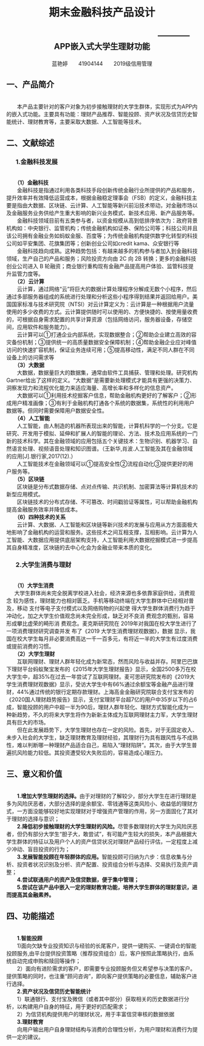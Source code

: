 <h1><p align="center">期末金融科技产品设计</p> </h1> 
<h2><p align="center">&emsp;&emsp;&emsp;&emsp;&emsp;&emsp;&emsp;&emsp;&emsp;&emsp;&emsp;&emsp;&emsp;&emsp;&emsp;&emsp;&emsp;&emsp;————APP嵌入式大学生理财功能</p></h2>  
<p align="center">蓝艳婷&emsp;&emsp;41904144&emsp;&emsp;2019级信用管理</p>  

<h2>一、产品简介</h2> 
</br>&emsp;&emsp;本产品主要针对的客户对象为初步接触理财的大学生群体，实现形式为APP内的嵌入式功能。主要具有功能：理财产品推荐、智能投顾、资产状况及信贷历史智能统计、理财教育等，主要采取大数据、人工智能等技术。


<h2>二、文献综述</h2>  
<h3>&emsp;&ensp;1.金融科技发展</h3>
</br>&emsp;&ensp;<b>（1）金融科技</b>
</br>&emsp;&emsp;金融科技是指通过利用各类科技手段创新传统金融行业所提供的产品和服务，提升效率并有效降低运营成本，根据金融稳定理事会（FSB）的定义，金融科技主要是指由大数据、区块链、云计算、人工智能等新兴前沿技术带动，对金融市场以及金融服务业务供给产生重大影响的新兴业务模式、新技术应用、新产品服务等。
</br>&emsp;&emsp;金融科技领域目前有五类参与者，以资金规模从高到低排序依次为：政府背景机构如：中央银行、监管机构；传统金融机构如证券、保险公司等；科技公司并且该公司拥有金融业务如蚂蚁金服、百度等；为传统金融机构提供数字化转型的科技公司如平安集团、花旗集团等；创新创业公司如credit kama、众安银行等
</br>&emsp;&emsp;金融科技趋向成熟。这种趋势包括：有越来越多的机构参与者加入到金融科技领域，生产自己的产品和服务；风险投资方向由 2C 向 2B 转换；更多的金融科技创业公司进入 B 轮融资；商业银行重构现有金融产品提高用户体验、监管科技提升监管力度等。
</br>&emsp;&ensp;<b>（2）云计算</b>
</br>&emsp;&emsp;云计算，通过网络“云”将巨大的数据计算处理程序分解成无数个小程序，然后通过多部服务器组成的系统进行处理和分析这些小程序得到结果并返回给用户。美国国家标准与技术研究院（NTSI）对云计算定义为：云计算是一种根据用户流量使用的多少收费的方式。云计算提供随时可以使用的、方便快捷的、按使用量收费的，可根据自身需求配置的共享计算资源（包括网络访问，服务器设备，存储空间，应用软件和服务能力）。
</br>&emsp;&emsp;云计算可以①打通企业内部系统，实现数据整合；②帮助企业建立高效的容灾备份机制；③提供统一的高质量数据安全保障机制；④帮助金融企业应对峰值访问的快速扩容机制，保证业务连续可用；⑤提高移动性，满足不同人群在不同设备上的访问需求等
</br>&emsp;&ensp;<b>（3）大数据</b>
</br>&emsp;&emsp;大数据，数据量巨大的数据集，通常由软件工具捕获、管理和处理。研究机构Gartner给出了这样的定义。“大数据”是需要新处理模式才能具有更强的决策力、洞察发现力和流程优化能力来适应海量、高增长率和多样化的信息资产。
</br>&emsp;&emsp;大数据可以①利用技术挖掘客户信息，帮助金融机构更好的了解客户；②形成用户精准画像；③有利于金融机构打通各个系统的数据集，系统性的利用用户数据等。但同时需要保障用户数据安全性。
</br>&emsp;&ensp;<b>（4）人工智能</b>
</br>&emsp;&emsp;人工智能，由人制造的机器所表现出来的智能，计算机科学的一个分支。它是研究、开发用于模拟、延伸和扩展人的智能的理论、方法、技术及应用系统的一门新的技术科学。其在金融领域的应用包括五个关键技术：生物识别、机器学习、自然语言处理、视频语音处理和知识图谱。（王新华,肖波.人工智能及其在金融领域的应用[J].银行家,2017(12).）
</br>&emsp;&emsp;人工智能技术在金融领域可以①提高安全性②流程自动化③提供更好的用户服务等。
</br>&emsp;&ensp;<b>（5）区块链</b>
</br>&emsp;&emsp;区块链是分布式数据存储、点对点传输、共识机制、加密算法等计算机技术的新型应用模式。
</br>&emsp;&emsp;区块链技术的分布式存储、不可篡改、时间戳验证等属性，可以帮助金融机构提高金融服务效率并降低成本。
</br>&emsp;&ensp;<b>（6）四种技术的关系</b>
</br>&emsp;&emsp;云计算、大数据、人工智能和区块链等新兴技术的发展与应用从方方面面极大地影响了金融机构的运营和服务。这些技术之间互相支撑，互相影响。云计算为人工智能、大数据应用提供底层架构支持，人工智能利用大数据挖掘模式进一步提高其自身精准度，区块链的去中心化会为金融业带来本质的变化。
<h3>&emsp;&ensp;2.大学生消费与理财</h3>
</br>&emsp;&ensp;<b>（1）大学生消费</b>
</br>&emsp;&ensp;大学生群体尚未完全脱离学校进入社会，经济来源也多依靠家庭供给，消费观念 较为感性，理财能力也相对匮乏。手机等移动终端在大学生群体中已经相对普及，移动 支付等电子支付模式以及网络购物的兴起使 得大学生群体消费行为趋于冲动化，加之大学生价值观念尚未完全形成，缺乏对不良消 费观念的甄别，容易形成攀比虚荣的畸形消 费观念。麦克斯研究院在 2019年对我国在校大学生进行了一项消费理财研究调查并发 布了《2019 大学生消费理财观数据》，数据 显示，我国在校大学生每月非必要消费高达一千一百多元，有将近一半的大学生有过度消费或提前消费的习惯。
</br>&emsp;&ensp;<b>（2）大学生理财</b>
</br>&emsp;&emsp;互联网理财、理财人群年轻化成为新常态，然而风险与收益并存。阿里巴巴旗下理财平台蚂蚁聚宝发布的《2015年大学生理财报告》显示，全国2500多万在校大学生中，超35%在过去一年尝试了互联网理财。麦可思研究院发布的《2019大学生消费理财观数据》显示，受访大学生中有66%通过余额宝等金融产品进行理财，44%通过传统的银行定期存款理财。上海高金金融研究院联合支付宝发布的《2020国人理财趋势报告》显示，支付宝理财平台超7亿的用户中35岁以下的占6成，智能投顾的用户中超一半为90后，理财人群年轻化、理财方式智能化成为一种新趋势，不久的将来大学生将作为新新主体成为互联网理财主力军，大学生理财具有巨大的市场。
</br>&emsp;&emsp;但在此发展趋势下，大学生理财也存在一定的风险。首先，对于无固定收入、未步入社会的大学生，缺乏理财教育及理财经验，其理财行为具有跟风性与不成熟性，难以判断哪一种理财产品适合自己，易陷入“理财陷阱”。其次，由于大学生普遍抗风险能力较低。其投资遭受较大失败后的，容易造成心理压力。

<h2>三、意义和价值</h2>
</br>&emsp;&emsp;<b>1.增加大学生理财的选择。</b>由于对理财的了解较少，部分大学生在进行理财是多为风险厌恶者，大部分选择的是余额宝、零钱通等这类风险小、收益低的理财方式，一方面没能够较好地实现理财对于增强资产管理的作用，另一方面固化了其对于理财的选择与意识；
</br>&emsp;&emsp;<b>2.降低初步接触理财的大学生理财的风险。</b>尽管多数理财的大学生为风险厌恶者，但仍有部分大学生“胆子大，敢尝试”，有可能产生较大的损失，本产品根据大学生群体的特征以及用户个人的资产信贷状况对理财产品经行评估，一定程度上减少冲动、盲目投资的行为；
</br>&emsp;&emsp;<b>3.发展智能投顾在年轻群体的应用。</b>智能投顾可归纳为六步：信息收集与分析、投资者状况识别及分析、资产配置、投资组合分析与选择、交易执行及资产调整；
</br>&emsp;&emsp;<b>4.尝试联通用户的资产及信贷数据，便于集中管理；</b>
</br>&emsp;&emsp;<b>5.尝试在该产品中嵌入一定的理财教育功能，培养大学生群体的理财意识，进而提高其金融素养。</b>

<h2>四、功能描述</h2>
</br>&emsp;&emsp;<b>1.智能投顾</b>
</br>&emsp;&emsp;1)面向欠缺专业投资知识与经验的长尾客户，提供一键购买、一键调仓的智能投顾服务,由平台提供投资策略（推荐投资组合）后，客户按照此策略执行，由系统自动完成申购和赎回等操作；
</br>&emsp;&emsp;2）面向有进阶需求的客户，即需要专业投顾服务但又希望参与决策的客户。提供策略的同时，也注重“顾问咨询”，即向客户提供策略的必要信息，辅助客户进行选择。
</br>&emsp;&emsp;<b>2.资产状况及信贷历史智能统计</b>
</br>&emsp;&emsp;1）联通银行、支付宝及微信（或者其中部分）获取相关的历史数据进行分析，以构建用户自身的特征，用于更好的匹配需求；
</br>&emsp;&emsp;2）为信贷机构提供用户的理财状况，用于丰富信贷审核的数据依据
</br>&emsp;&emsp;<b>3.理财教育</b>
</br>&emsp;&emsp;向用户输出用户自身理财结构与消费的合理性分析，为用户理财和消费行为提供一定的建议。
